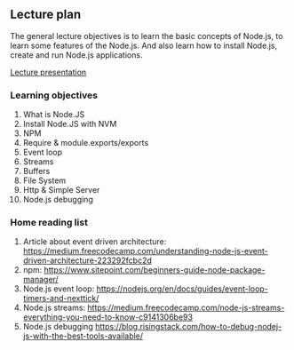 ## Lecture plan

The general lecture objectives is to learn the basic concepts of Node.js, to learn some features of the Node.js. And also learn how to install Node.js, create and run Node.js applications.

[Lecture presentation](https://docs.google.com/a/paralect.com/presentation/d/17VZy9OriGtxAVogYI0bZXjOHhGjvrU3cW_dknQNoCrc/edit?usp=sharing)

### Learning objectives

1. What is Node.JS
2. Install Node.JS with NVM
3. NPM
4. Require & module.exports/exports
5. Event loop
6. Streams
7. Buffers
8. File System
9. Http & Simple Server
11. Node.js debugging

### Home reading list

1. Article about event driven architecture: https://medium.freecodecamp.com/understanding-node-js-event-driven-architecture-223292fcbc2d
2. npm: https://www.sitepoint.com/beginners-guide-node-package-manager/
3. Node.js event loop: https://nodejs.org/en/docs/guides/event-loop-timers-and-nexttick/
4. Node.js streams: https://medium.freecodecamp.com/node-js-streams-everything-you-need-to-know-c9141306be93
5. Node.js debugging https://blog.risingstack.com/how-to-debug-nodej-js-with-the-best-tools-available/